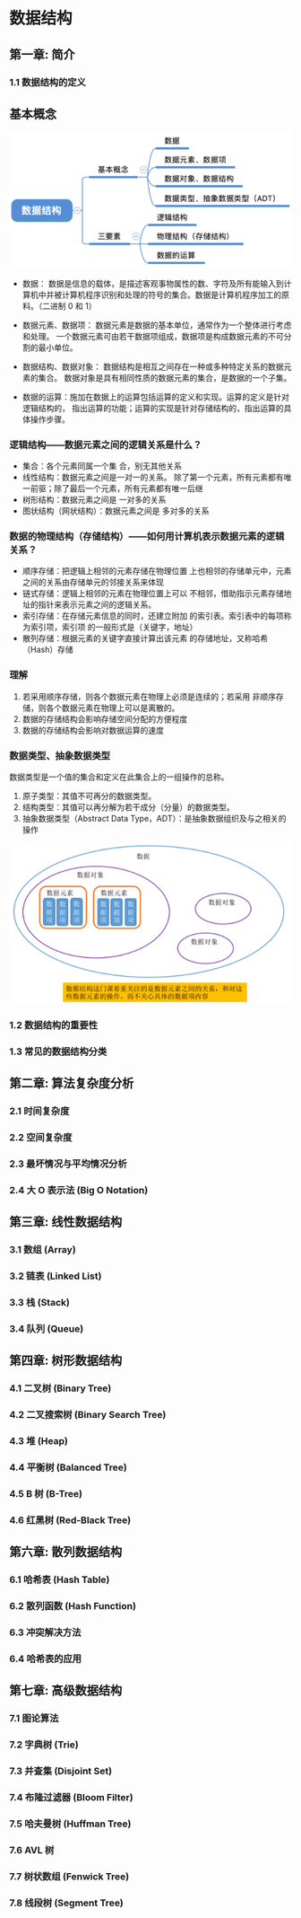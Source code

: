 # 数据结构

## 第一章: 简介
### 1.1 数据结构的定义

## 基本概念

![](img/Snipaste_2022-10-22_15-50-02.png)

- 数据： 数据是信息的载体，是描述客观事物属性的数、字符及所有能输入到计算机中并被计算机程序识别和处理的符号的集合。数据是计算机程序加工的原料。（二进制 0 和 1）

- 数据元素、数据项： 数据元素是数据的基本单位，通常作为一个整体进行考虑和处理。
  一个数据元素可由若干数据项组成，数据项是构成数据元素的不可分割的最小单位。
- 数据结构、数据对象： 数据结构是相互之间存在一种或多种特定关系的数据元素的集合。
  数据对象是具有相同性质的数据元素的集合，是数据的一个子集。
- 数据的运算：施加在数据上的运算包括运算的定义和实现。运算的定义是针对逻辑结构的， 指出运算的功能；运算的实现是针对存储结构的，指出运算的具体操作步骤。

### 逻辑结构——数据元素之间的逻辑关系是什么？

- 集合：各个元素同属一个集 合，别无其他关系
- 线性结构：数据元素之间是一对一的关系。 除了第一个元素，所有元素都有唯一前驱；除了最后一个元素，所有元素都有唯一后继
- 树形结构：数据元素之间是 一对多的关系
- 图状结构（网状结构）：数据元素之间是 多对多的关系

### 数据的物理结构（存储结构）——如何用计算机表示数据元素的逻辑关系？

- 顺序存储：把逻辑上相邻的元素存储在物理位置 上也相邻的存储单元中，元素之间的关系由存储单元的邻接关系来体现
- 链式存储：逻辑上相邻的元素在物理位置上可以 不相邻，借助指示元素存储地址的指针来表示元素之间的逻辑关系。
- 索引存储：在存储元素信息的同时，还建立附加 的索引表。索引表中的每项称为索引项，索引项 的一般形式是（关键字，地址）
- 散列存储：根据元素的关键字直接计算出该元素 的存储地址，又称哈希（Hash）存储

### 理解

1. 若采用顺序存储，则各个数据元素在物理上必须是连续的；若采用 非顺序存储，则各个数据元素在物理上可以是离散的。
2. 数据的存储结构会影响存储空间分配的方便程度
3. 数据的存储结构会影响对数据运算的速度

### 数据类型、抽象数据类型 

数据类型是一个值的集合和定义在此集合上的一组操作的总称。

1. 原子类型：其值不可再分的数据类型。
2. 结构类型：其值可以再分解为若干成分（分量）的数据类型。
3. 抽象数据类型（Abstract Data Type，ADT）：是抽象数据组织及与之相关的操作

![](img/Snipaste_2022-10-22_16-00-56.png)



### 1.2 数据结构的重要性



### 1.3 常见的数据结构分类





## 第二章: 算法复杂度分析
### 2.1 时间复杂度
### 2.2 空间复杂度
### 2.3 最坏情况与平均情况分析
### 2.4 大 O 表示法 (Big O Notation)

## 第三章: 线性数据结构
### 3.1 数组 (Array)
### 3.2 链表 (Linked List)

### 3.3 栈 (Stack)
### 3.4 队列 (Queue)

## 第四章: 树形数据结构
### 4.1 二叉树 (Binary Tree)
### 4.2 二叉搜索树 (Binary Search Tree)
### 4.3 堆 (Heap)
### 4.4 平衡树 (Balanced Tree)
### 4.5 B 树 (B-Tree)
### 4.6 红黑树 (Red-Black Tree)

 <!--第五章:图形数据结构-->

### <!--5.1 图 (Graph)-->

### <!--5.2 有向图 (Directed Graph)-->

### <!--5.3 无向图 (Undirected Graph)-->

### <!--5.4 最短路径算法 (Shortest Path Algorithms)-->

### <!--5.5 最小生成树算法 (Minimum Spanning Tree Algorithms)-->

## 第六章: 散列数据结构

### 6.1 哈希表 (Hash Table)
### 6.2 散列函数 (Hash Function)
### 6.3 冲突解决方法
### 6.4 哈希表的应用

## 第七章: 高级数据结构
### 7.1 图论算法
### 7.2 字典树 (Trie)
### 7.3 并查集 (Disjoint Set)
### 7.4 布隆过滤器 (Bloom Filter)
### 7.5 哈夫曼树 (Huffman Tree)
### 7.6 AVL 树
### 7.7 树状数组 (Fenwick Tree)
### 7.8 线段树 (Segment Tree)
